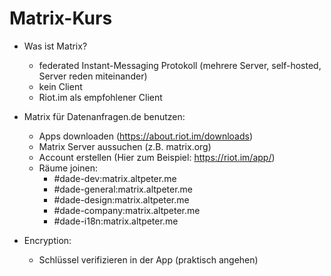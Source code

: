 # Matrix-Kurs

- Was ist Matrix?  
  - federated Instant-Messaging Protokoll (mehrere Server, self-hosted, Server reden miteinander)
  - kein Client
  - Riot.im als empfohlener Client

- Matrix für Datenanfragen.de benutzen:
  - Apps downloaden (https://about.riot.im/downloads)
  - Matrix Server aussuchen (z.B. matrix.org)
  - Account erstellen (Hier zum Beispiel: https://riot.im/app/)
  - Räume joinen:
    - #dade-dev:matrix.altpeter.me
    - #dade-general:matrix.altpeter.me
    - #dade-design:matrix.altpeter.me
    - #dade-company:matrix.altpeter.me
    - #dade-i18n:matrix.altpeter.me

- Encryption:
  - Schlüssel verifizieren in der App (praktisch angehen)
